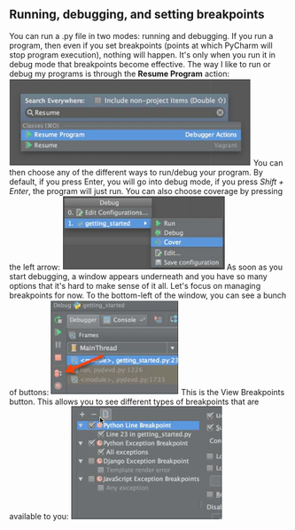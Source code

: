 Running, debugging, and setting breakpoints
---
You can run a  .py file in two modes: running and debugging. If you run a program,
then even if you set breakpoints (points at which PyCharm will stop program
execution), nothing will happen. It's only when you run it in debug mode that
breakpoints become effective. The way I like to run or debug my programs is
through the **Resume Program** action:
![](/assets/0601.png)
You can then choose any of the different ways to run/debug your program. By
default, if you press Enter, you will go into debug mode, if you press _Shift + Enter_,
the program will just run. You can also choose coverage by pressing the left arrow:
![](/assets/0602.png)
As soon as you start debugging, a window appears underneath and you have
so many options that it's hard to make sense of it all. Let's focus on managing
breakpoints for now. To the bottom-left of the window, you can see a bunch
of buttons:
![](/assets/0603.png)
This is the View Breakpoints button. This allows you to see different types of
breakpoints that are available to you:
![](/assets/0604.png)